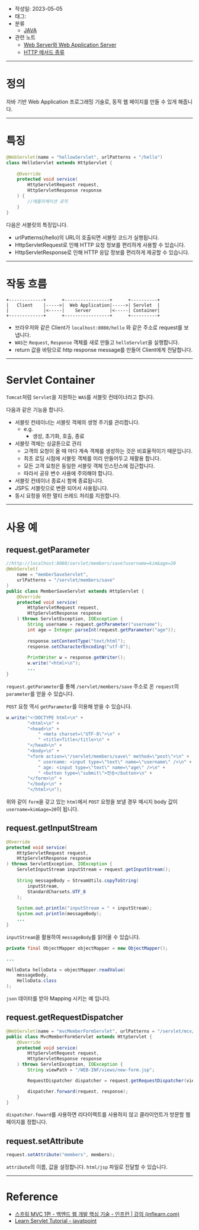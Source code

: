 - 작성일: 2023-05-05
- 태그: 
- 분류
    - [JAVA](JAVA.md)
- 관련 노트
    - [Web Server와 Web Application Server](../Spring/Web%20Server와%20Web%20Application%20Server.md)
    - [HTTP 메서드 종류](../HTTP/HTTP%20메서드%20종류.md)
---

# 정의

자바 기반 Web Application 프로그래밍 기술로, 동적 웹 페이지를 만들 수 있게 해줍니다.

---

# 특징

```java
@WebServlet(name = "hellowServlet", urlPatterns = "/hello")  
class HelloServlet extends HttpServlet {  
  
    @Override  
    protected void service(
        HttpServletRequest request,
        HttpServletResponse response
    ) {  
        //애플리케이션 로직  
    }  
}
```

다음은 서블릿의 특징입니다.

-   urlPatterns(/hello)의 URL이 호출되면 서블릿 코드가 실행됩니다.
-   HttpServletRequest로 인해 HTTP 요청 정보를 편리하게 사용할 수 있습니다.
-   HttpServletResponse로 인해 HTTP 응답 정보를 편리하게 제공할 수 있습니다.

---

# 작동 흐름

```
+-------------+      +-----------------+      +----------+
|   Client    |----->|  Web Application|----->| Servlet  |
|             |<-----|    Server       |<-----| Container|
+-------------+      +-----------------+      +----------+
```

- 브라우저와 같은 Client가 `localhost:8080/hello` 와 같은 주소로 request를 보냅니다.
- `WAS`는 `Request`, `Response` 객체를 새로 만들고 `helloServlet`을 실행합니다.
- return 값을 바탕으로 http response message를 만들어 Client에게 전달합니다.

---
# Servlet Container

`Tomcat`처럼 `Servlet`을 지원하는 `WAS`를 서블릿 컨테이너라고 합니다.

다음과 같은 기능을 합니다.

-   서블릿 컨테이너는 서블릿 객체의 생명 주기를 관리합니다.
    - e.g.
        - 생성, 초기화, 호출, 종료
-   서블릿 객체는 싱글톤으로 관리
    -   고객의 요청이 올 때 마다 계속 객체를 생성하는 것은 비효율적이기 때문입니다.
    -   최초 로딩 시점에 서블릿 객체를 미리 만들어두고 재활용 합니다.
    -   모든 고객 요청은 동일한 서블릿 객체 인스턴스에 접근합니다.
    -   따라서 공유 변수 사용에 주의해야 합니다.
-   서블릿 컨테이너 종료시 함께 종료됩니다.
-   JSP도 서블릿으로 변환 되어서 사용됩니다.
-   동시 요청을 위한 멀티 쓰레드 처리를 지원합니다.

---

# 사용 예

## request.getParameter

```java
//http://localhost:8080/servlet/members/save?username=kim&age=20
@WebServlet(
    name = "memberSaveServlet",
    urlPatterns = "/servlet/members/save"
)  
public class MemberSaveServlet extends HttpServlet {
    @Override  
    protected void service(
        HttpServletRequest request,
        HttpServletResponse response
    ) throws ServletException, IOException {  
        String username = request.getParameter("username");  
        int age = Integer.parseInt(request.getParameter("age"));
    
        response.setContentType("text/html");  
        response.setCharacterEncoding("utf-8");
        
        PrintWriter w = response.getWriter();  
        w.write("<html>\n");
        ...
}
```

`request.getParameter`를 통해 `/servlet/members/save` 주소로 온 `request`의 `parameter`를 얻을 수 있습니다.

`POST` 요청 역시 `getParameter`를 이용해 받을 수 있습니다. 
```java
w.write("<!DOCTYPE html>\n" +  
        "<html>\n" +  
        "<head>\n" +  
            " <meta charset=\"UTF-8\">\n" +  
            " <title>Title</title>\n" +  
        "</head>\n" +  
        "<body>\n" +  
        "<form action=\"/servlet/members/save\" method=\"post\">\n" +  
            " username: <input type=\"text\" name=\"username\" />\n" +  
            " age: <input type=\"text\" name=\"age\" />\n" +  
            " <button type=\"submit\">전송</button>\n" +  
        "</form>\n" +  
        "</body>\n" +  
        "</html>\n");
```

위와 같이 `form`을 갖고 있는 `html`에서 `POST` 요청을 보낼 경우 메시지 body 값이 `username=kim&age=20`이 됩니다.

## request.getInputStream

```java
@Override  
protected void service(
    HttpServletRequest request,
    HttpServletResponse response
) throws ServletException, IOException {
    ServletInputStream inputStream = request.getInputStream();  
    
    String messageBody = StreamUtils.copyToString(
        inputStream,
        StandardCharsets.UTF_8
    );  
      
    System.out.println("inputStream = " + inputStream);  
    System.out.println(messageBody);
    ...
}
```

`inputStream`을 활용하여 `messageBody`를 읽어올 수 있습니다.

```java
private final ObjectMapper objectMapper = new ObjectMapper();

...

HelloData helloData = objectMapper.readValue(
    messageBody,
    HelloData.class
);
```

`json` 데이터를 받아 Mapping 시키는 예 입니다.

## request.getRequestDispatcher

```java
@WebServlet(name = "mvcMemberFormServlet", urlPatterns = "/servlet/mcv/members/new-form")  
public class MvcMemberFormServlet extends HttpServlet {  
    @Override  
    protected void service(
        HttpServletRequest request,
        HttpServletResponse response
    ) throws ServletException, IOException {  
        String viewPath = "/WEB-INF/views/new-form.jsp";  

        RequestDispatcher dispatcher = request.getRequestDispatcher(viewPath);  

        dispatcher.forward(request, response);  
    }  
}
```

`dispatcher.foward`를 사용하면 리다이렉트를 사용하지 않고 클라이언트가 방문할 웹 페이지를 정합니다.

## request.setAttribute

```java
request.setAttribute("members", members);
```

`attribute`의 이름, 값을 설정합니다. `html/jsp` 파일로 전달할 수 있습니다.



---
# Reference

- [스프링 MVC 1편 - 백엔드 웹 개발 핵심 기술 - 인프런 | 강의 (inflearn.com)](https://www.inflearn.com/course/%EC%8A%A4%ED%94%84%EB%A7%81-mvc-1)
- [Learn Servlet Tutorial - javatpoint](https://www.javatpoint.com/servlet-tutorial)